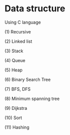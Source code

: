 # Data structure

Using C language

(1) Recursive

(2) Linked list

(3) Stack

(4) Queue

(5) Heap

(6) Binary Search Tree

(7) BFS, DFS

(8) Minimum spanning tree

(9) Dijkstra

(10) Sort

(11) Hashing
